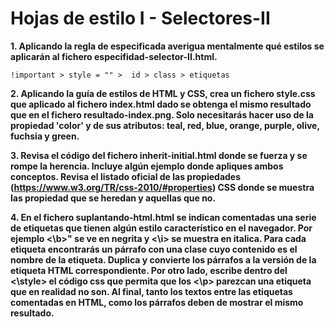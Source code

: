 # Hojas de estilo I - Selectores-II

**1. Aplicando la regla de especificada averigua mentalmente qué estilos se aplicarán al fichero especifidad-selector-II.html.**
```
!important > style = "" >  id > class > etiquetas 
```

**2. Aplicando la guía de estilos de HTML y CSS, crea un fichero style.css que aplicado al fichero index.html dado se obtenga el mismo resultado que en el fichero resultado-index.png. Solo necesitarás hacer uso de la propiedad 'color' y de sus atributos: teal, red, blue, orange, purple, olive, fuchsia y green.** 

**3. Revisa el código del fichero inherit-initial.html donde se fuerza y se rompe la herencia. Incluye algún ejemplo donde apliques ambos conceptos. Revisa el listado oficial de las propiedades (https://www.w3.org/TR/css-2010/#properties) CSS donde se muestra las propiedad que se heredan y aquellas que no.**

**4. En el fichero suplantando-html.html se indican comentadas una serie de etiquetas que tienen algún estilo característico en el navegador. Por ejemplo <\b>" se  ve en negrita y <\i> se muestra en italica. Para cada etiqueta encontrarás un párrafo con una clase cuyo contenido es el nombre de la etiqueta. Duplica y convierte los párrafos a la versión de la etiqueta HTML correspondiente. Por otro lado, escribe dentro del <\style> el código css que permita que los <\p> parezcan una etiqueta que en realidad no son. Al final, tanto los textos entre las etiquetas comentadas en HTML, como los párrafos deben de mostrar el mismo resultado.**
